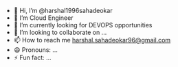 - 👋 Hi, I’m @harshal1996sahadeokar
- 👀 I’m Cloud Engineer 
- 🌱 I’m currently looking for DEVOPS opportunities 
- 💞️ I’m looking to collaborate on ...
- 📫 How to reach me harshal.sahadeokar96@gmail.com
- 😄 Pronouns: ...
- ⚡ Fun fact: ...

<!---
harshal1996sahadeokar/harshal1996sahadeokar is a ✨ special ✨ repository because its `README.md` (this file) appears on your GitHub profile.
You can click the Preview link to take a look at your changes.
--->
